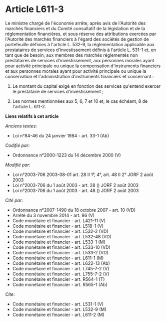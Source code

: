 # Article L611-3

Le ministre chargé de l'économie arrête, après avis de l'Autorité des marchés financiers et du Comité consultatif de la
législation et de la réglementation financières, et sous réserve des attributions exercées par l'Autorité des marchés
financiers à l'égard des sociétés de gestion de portefeuille définies à l'article L. 532-9, la réglementation applicable aux
prestataires de services d'investissement définis à l'article L. 531-1 et, en tant que de besoin, aux membres des marchés
réglementés non prestataires de services d'investissement, aux personnes morales ayant pour activité principale ou unique la
compensation d'instruments financiers et aux personnes morales ayant pour activité principale ou unique la conservation et
l'administration d'instruments financiers et concernant :

1. Le montant du capital exigé en fonction des services qu'entend exercer le prestataire de services d'investissement ;

2. Les normes mentionnées aux 5, 6, 7 et 10 et, le cas échéant, 8 de l'article L. 611-2.

**Liens relatifs à cet article**

_Anciens textes_:

  - Loi n°84-46 du 24 janvier 1984 - art. 33-1 (Ab)

_Codifié par_:

  - Ordonnance n°2000-1223 du 14 décembre 2000 (V)

_Modifié par_:

  - Loi n°2003-706 2003-08-01 art. 28 II 1°, 4°, art. 48 II 2° JORF 2 août 2003
  - Loi n°2003-706 du 1 août 2003 - art. 28 () JORF 2 août 2003
  - Loi n°2003-706 du 1 août 2003 - art. 48 () JORF 2 août 2003

_Cité par_:

  - Ordonnance n°2007-1490 du 18 octobre 2007 - art. 10 (VD)
  - Arrêté du 3 novembre 2014 - art. 86 (V)
  - Code monétaire et financier - art. L421-11 (V)
  - Code monétaire et financier - art. L518-1 (V)
  - Code monétaire et financier - art. L532-2 (VD)
  - Code monétaire et financier - art. L532-48 (VD)
  - Code monétaire et financier - art. L533-1 (M)
  - Code monétaire et financier - art. L533-10 (VD)
  - Code monétaire et financier - art. L533-2 (VD)
  - Code monétaire et financier - art. L611-1 (M)
  - Code monétaire et financier - art. L622-13 (Ab)
  - Code monétaire et financier - art. L745-7-2 (V)
  - Code monétaire et financier - art. L755-7-2 (V)
  - Code monétaire et financier - art. R564-1 (T)
  - Code monétaire et financier - art. R565-1 (Ab)

_Cite_:

  - Code monétaire et financier - art. L531-1 (V)
  - Code monétaire et financier - art. L532-9 (M)
  - Code monétaire et financier - art. L611-2 (M)

